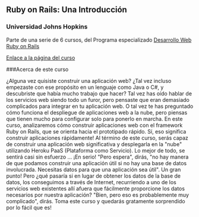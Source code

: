 ## Ruby on Rails: Una Introducción
### Universidad Johns Hopkins

Parte de una serie de 6 cursos, del Programa especializado [Desarrollo Web Ruby on Rails](https://www.coursera.org/specializations/ruby-on-rails)

[Enlace a la página del curso](https://www.coursera.org/learn/ruby-on-rails-intro)

###Acerca de este curso

¿Alguna vez quisiste construir una aplicación web? ¿Tal vez incluso empezaste con ese propósito en un lenguaje como Java o C#, y descubriste que había mucho trabajo que hacer? Tal vez has oído hablar de los servicios web siendo todo un furor, pero pensaste que eran demasiado complicados para integrar en tu aplicación web. O tal vez te has preguntado cómo funciona el despliegue de aplicaciones web a la nube, pero piensas que tienen mucho para configurar solo para ponerlo en marcha. En este curso, analizaremos cómo construir aplicaciones web con el framework Ruby on Rails, que se orienta hacia el prototipado rápido. Sí, eso significa construir aplicaciones rápidamente! Al término de este curso, serás capaz de construir una aplicación web significativa y desplegarla en la "nube" utilizando Heroku PaaS (Plataforma como Servicio). Lo mejor de todo, se sentirá casi sin esfuerzo ... ¡En serio! "Pero espera", dirás, "no hay manera de que podamos construir una aplicación útil si no hay una base de datos involucrada. Necesitas datos para que una aplicación sea útil". Un gran punto! Pero ¿qué pasaría si en lugar de obtener los datos de la base de datos, los conseguimos a través de Internet, recurriendo a uno de los servicios web existentes allí afuera que fácilmente proporcione los datos necesarios por nuestra aplicación? "Bien, pero eso es probablemente muy complicado", dirás. Toma este curso y quedarás gratamente sorprendido por lo fácil que es!
